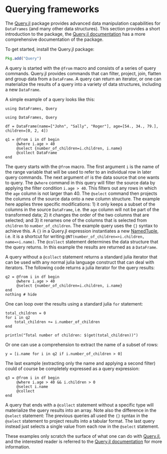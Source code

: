 # Querying frameworks

The [Query.jl](https://github.com/davidanthoff/Query.jl) package provides advanced data manipulation capabilities for `DataFrames` (and many other data structures). This section provides a short introduction to the package, the [Query.jl documentation](http://www.david-anthoff.com/Query.jl/stable/) has a more comprehensive documentation of the package.

To get started, install the Query.jl package:

```julia
Pkg.add("Query")
```

A query is started with the `@from` macro and consists of a series of query commands. Query.jl provides commands that can filter, project, join, flatten and group data from a `DataFrame`. A query can return an iterator, or one can materialize the results of a query into a variety of data structures, including a new `DataFrame`.

A simple example of a query looks like this:

```@setup 1
using DataFrames, Query
```

```@example 1
using DataFrames, Query

df = DataFrame(name=["John", "Sally", "Roger"], age=[54., 34., 79.], children=[0, 2, 4])

q1 = @from i in df begin
     @where i.age > 40
     @select {number_of_children=i.children, i.name}
     @collect DataFrame
end
```

The query starts with the `@from` macro. The first argument `i` is the name of the range variable that will be used to refer to an individual row in later query commands. The next argument `df` is the data source that one wants to query. The `@where` command in this query will filter the source data by applying the filter condition `i.age > 40`. This filters out any rows in which the `age` column is not larger than 40. The `@select` command then projects the columns of the source data onto a new column structure. The example here applies three specific modifications: 1) it only keeps a subset of the columns in the source `DataFrame`, i.e. the `age` column will not be part of the transformed data; 2) it changes the order of the two columns that are selected; and 3) it renames one of the columns that is selected from `children` to `number_of_children`. The example query uses the `{}` syntax to achieve this. A `{}` in a Query.jl expression instantiates a new [NamedTuple](https://github.com/blackrock/NamedTuples.jl), i.e. it is a shortcut for writing `@NT(number_of_children=>i.children, name=>i.name)`. The `@collect` statement determines the data structure that the query returns. In this example the results are returned as a `DataFrame`.

A query without a `@collect` statement returns a standard julia iterator that can be used with any normal julia language construct that can deal with iterators. The following code returns a julia iterator for the query results:

```@example 1
q2 = @from i in df begin
     @where i.age > 40
     @select {number_of_children=i.children, i.name}
end
nothing # hide
```

One can loop over the results using a standard julia `for` statement:

```@example 1
total_children = 0
for i in q2
    total_children += i.number_of_children
end

println("Total number of children: $(get(total_children))")
```

Or one can use a comprehension to extract the name of a subset of rows:

```@example 1
y = [i.name for i in q2 if i.number_of_children > 0]
```

The last example (extracting only the name and applying a second filter) could of course be completely expressed as a query expression:

```@example 1
q3 = @from i in df begin
     @where i.age > 40 && i.children > 0
     @select i.name
     @collect
end
```

A query that ends with a `@collect` statement without a specific type will materialize the query results into an array. Note also the difference in the `@select` statement: The previous queries all used the `{}` syntax in the `@select` statement to project results into a tabular format. The last query instead just selects a single value from each row in the `@select` statement.

These examples only scratch the surface of what one can do with [Query.jl](https://github.com/davidanthoff/Query.jl), and the interested reader is referred to the [Query.jl documentation](http://www.david-anthoff.com/Query.jl/stable/) for more information.
